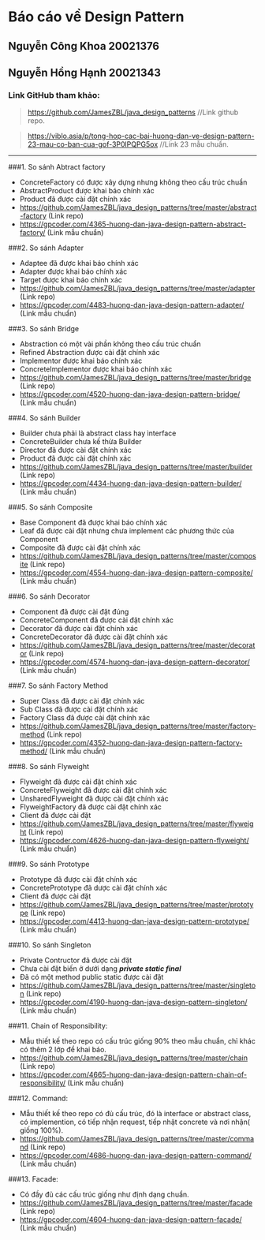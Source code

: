 # Báo cáo về Design Pattern

## Nguyễn Công Khoa 20021376
## Nguyễn Hồng Hạnh 20021343

### Link GitHub tham khảo:
> https://github.com/JamesZBL/java_design_patterns //Link github repo.

> https://viblo.asia/p/tong-hop-cac-bai-huong-dan-ve-design-pattern-23-mau-co-ban-cua-gof-3P0lPQPG5ox //Link 23 mẫu chuẩn.
__ __

###1. So sánh Abtract factory
* ConcreteFactory có được xây dựng nhưng không theo cấu trúc chuẩn
* AbstractProduct được khai báo chính xác
* Product đã được cài đặt chính xác
* https://github.com/JamesZBL/java_design_patterns/tree/master/abstract-factory (Link repo)
* https://gpcoder.com/4365-huong-dan-java-design-pattern-abstract-factory/ (Link mẫu chuẩn)

###2. So sánh Adapter
* Adaptee đã được khai báo chính xác
* Adapter được khai báo chính xác
* Target được khai báo chính xác
* https://github.com/JamesZBL/java_design_patterns/tree/master/adapter (Link repo)
* https://gpcoder.com/4483-huong-dan-java-design-pattern-adapter/ (Link mẫu chuẩn)

###3. So sánh Bridge
* Abstraction có một vài phần không theo cấu trúc chuẩn
* Refined Abstraction được cài đặt chính xác
* Implementor được khai báo chính xác
* ConcreteImplementor được khai báo chính xác
* https://github.com/JamesZBL/java_design_patterns/tree/master/bridge (Link repo)
* https://gpcoder.com/4520-huong-dan-java-design-pattern-bridge/ (Link mẫu chuẩn)

###4. So sánh Builder
* Builder chưa phải là abstract class hay ìnterface
* ConcreteBuilder chưa kế thừa Builder
* Director đã được cài đặt chính xác
* Product  đã được cài đặt chính xác
* https://github.com/JamesZBL/java_design_patterns/tree/master/builder (Link repo)
* https://gpcoder.com/4434-huong-dan-java-design-pattern-builder/ (Link mẫu chuẩn)

###5. So sánh Composite
* Base Component đã được khai báo chính xác
* Leaf đã được cài đặt nhưng chưa implement các phương thức của Component
* Composite đã được cài đặt chính xác
* https://github.com/JamesZBL/java_design_patterns/tree/master/composite (Link repo)
* https://gpcoder.com/4554-huong-dan-java-design-pattern-composite/ (Link mẫu chuẩn)

###6. So sánh Decorator
* Component đã được cài đặt đúng
* ConcreteComponent đã được cài đặt chính xác
* Decorator đã được cài đặt chính xác
* ConcreteDecorator đã được cài đặt chính xác
* https://github.com/JamesZBL/java_design_patterns/tree/master/decorator (Link repo)
* https://gpcoder.com/4574-huong-dan-java-design-pattern-decorator/ (Link mẫu chuẩn)

###7. So sánh Factory Method
* Super Class đã được cài đặt chính xác
* Sub Class đã được cài đặt chính xác
* Factory Class đã được cài đặt chính xác
* https://github.com/JamesZBL/java_design_patterns/tree/master/factory-method (Link repo)
* https://gpcoder.com/4352-huong-dan-java-design-pattern-factory-method/ (Link mẫu chuẩn)

###8. So sánh Flyweight
* Flyweight đã được cài đặt chính xác
* ConcreteFlyweight đã được cài đặt chính xác
* UnsharedFlyweight đã được cài đặt chính xác
* FlyweightFactory đã được cài đặt chính xác
* Client đã được cài đặt
* https://github.com/JamesZBL/java_design_patterns/tree/master/flyweight (Link repo)
* https://gpcoder.com/4626-huong-dan-java-design-pattern-flyweight/ (Link mẫu chuẩn)

###9. So sánh Prototype
* Prototype đã được cài đặt chính xác
* ConcretePrototype đã dược cài đặt chính xác
* Client đã được cài đặt
* https://github.com/JamesZBL/java_design_patterns/tree/master/prototype (Link repo)
* https://gpcoder.com/4413-huong-dan-java-design-pattern-prototype/ (Link mẫu chuẩn)

###10. So sánh Singleton
* Private Contructor đã được cài đặt
* Chưa cài đặt biến ở dưới dạng ***private static final***
* Đã có một method public static được cài đặt
* https://github.com/JamesZBL/java_design_patterns/tree/master/singleton (Link repo)
* https://gpcoder.com/4190-huong-dan-java-design-pattern-singleton/ (Link mẫu chuẩn)

###11. Chain of Responsibility:
* Mẫu thiết kế theo repo có cấu trúc giống 90% theo mẫu chuẩn, chỉ khác có thêm 2 lớp để khai báo.
* https://github.com/JamesZBL/java_design_patterns/tree/master/chain (Link repo)
* https://gpcoder.com/4665-huong-dan-java-design-pattern-chain-of-responsibility/ (Link mẫu chuẩn)

###12. Command:
* Mẫu thiết kế theo repo có đủ cấu trúc, đó là interface or abstract class, có implemention, có tiếp nhận request, tiếp nhật concrete và nơi nhận( giống 100%).
* https://github.com/JamesZBL/java_design_patterns/tree/master/command (Link repo)
* https://gpcoder.com/4686-huong-dan-java-design-pattern-command/ (Link mẫu chuẩn)

###13. Facade:
* Có đầy đủ các cấu trúc giống như định dạng chuẩn.
* https://github.com/JamesZBL/java_design_patterns/tree/master/facade (Link repo)
* https://gpcoder.com/4604-huong-dan-java-design-pattern-facade/ (Link mẫu chuẩn) 
